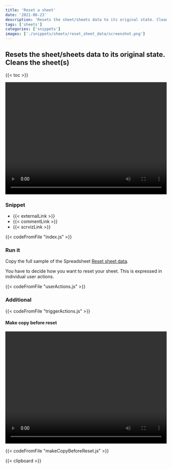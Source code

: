 ```yaml
---
title: 'Reset a sheet'
date: '2021-06-23'
description: 'Resets the sheet/sheets data to its original state. Cleans the sheet(s)'
tags: ['sheets']
categories: ['snippets']
images: ['./snippets/sheets/reset_sheet_data/screenshot.png']
---
```


## Resets the sheet/sheets data to its original state. Cleans the sheet(s)

{{< toc >}}

<video controls width="100%" height="350px" autoplay="true" loop="true">
    <source src="./screenrecord.mp4"  type="video/mp4">
    Sorry, your browser doesn't support embedded videos.
</video>

### Snippet

- {{< externalLink >}}
- {{< commentLink >}}
- {{< scrvizLink >}}

{{< codeFromFile "index.js" >}}

### Run it

Copy the full sample of the Spreadsheet [Reset sheet data](https://docs.google.com/spreadsheets/d/1g8cCxofljFhq_J72sT5tvZZbeMTD5Wc8akHeXetCeDw/edit?usp=sharing).

You have to decide how you want to reset your sheet. This is expressed in individual user actions.

{{< codeFromFile "userActions.js" >}}

### Additional

{{< codeFromFile "triggerActions.js" >}}

#### Make copy before reset

<video controls width="100%" height="350px" autoplay="true" loop="true">
    <source src="./screenrecord2.mp4"  type="video/mp4">
    Sorry, your browser doesn't support embedded videos.
</video>

{{< codeFromFile "makeCopyBeforeReset.js" >}}

{{< clipboard >}}

